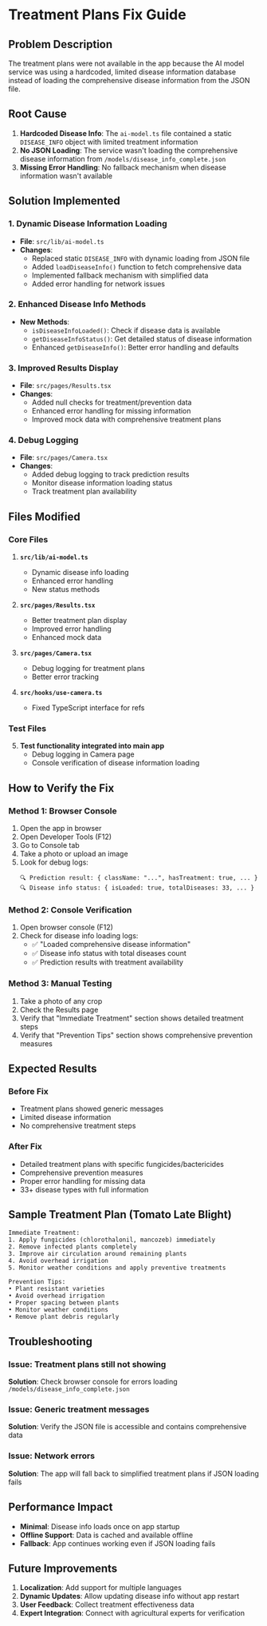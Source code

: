 # Treatment Plans Fix Guide

## Problem Description
The treatment plans were not available in the app because the AI model service was using a hardcoded, limited disease information database instead of loading the comprehensive disease information from the JSON file.

## Root Cause
1. **Hardcoded Disease Info**: The `ai-model.ts` file contained a static `DISEASE_INFO` object with limited treatment information
2. **No JSON Loading**: The service wasn't loading the comprehensive disease information from `/models/disease_info_complete.json`
3. **Missing Error Handling**: No fallback mechanism when disease information wasn't available

## Solution Implemented

### 1. Dynamic Disease Information Loading
- **File**: `src/lib/ai-model.ts`
- **Changes**:
  - Replaced static `DISEASE_INFO` with dynamic loading from JSON file
  - Added `loadDiseaseInfo()` function to fetch comprehensive data
  - Implemented fallback mechanism with simplified data
  - Added error handling for network issues

### 2. Enhanced Disease Info Methods
- **New Methods**:
  - `isDiseaseInfoLoaded()`: Check if disease data is available
  - `getDiseaseInfoStatus()`: Get detailed status of disease information
  - Enhanced `getDiseaseInfo()`: Better error handling and defaults

### 3. Improved Results Display
- **File**: `src/pages/Results.tsx`
- **Changes**:
  - Added null checks for treatment/prevention data
  - Enhanced error handling for missing information
  - Improved mock data with comprehensive treatment plans

### 4. Debug Logging
- **File**: `src/pages/Camera.tsx`
- **Changes**:
  - Added debug logging to track prediction results
  - Monitor disease information loading status
  - Track treatment plan availability

## Files Modified

### Core Files
1. **`src/lib/ai-model.ts`**
   - Dynamic disease info loading
   - Enhanced error handling
   - New status methods

2. **`src/pages/Results.tsx`**
   - Better treatment plan display
   - Improved error handling
   - Enhanced mock data

3. **`src/pages/Camera.tsx`**
   - Debug logging for treatment plans
   - Better error tracking

4. **`src/hooks/use-camera.ts`**
   - Fixed TypeScript interface for refs

### Test Files
5. **Test functionality integrated into main app**
   - Debug logging in Camera page
   - Console verification of disease information loading

## How to Verify the Fix

### Method 1: Browser Console
1. Open the app in browser
2. Open Developer Tools (F12)
3. Go to Console tab
4. Take a photo or upload an image
5. Look for debug logs:
   ```
   🔍 Prediction result: { className: "...", hasTreatment: true, ... }
   🔍 Disease info status: { isLoaded: true, totalDiseases: 33, ... }
   ```

### Method 2: Console Verification
1. Open browser console (F12)
2. Check for disease info loading logs:
   - ✅ "Loaded comprehensive disease information"
   - ✅ Disease info status with total diseases count
   - ✅ Prediction results with treatment availability

### Method 3: Manual Testing
1. Take a photo of any crop
2. Check the Results page
3. Verify that "Immediate Treatment" section shows detailed treatment steps
4. Verify that "Prevention Tips" section shows comprehensive prevention measures

## Expected Results

### Before Fix
- Treatment plans showed generic messages
- Limited disease information
- No comprehensive treatment steps

### After Fix
- Detailed treatment plans with specific fungicides/bactericides
- Comprehensive prevention measures
- Proper error handling for missing data
- 33+ disease types with full information

## Sample Treatment Plan (Tomato Late Blight)
```
Immediate Treatment:
1. Apply fungicides (chlorothalonil, mancozeb) immediately
2. Remove infected plants completely
3. Improve air circulation around remaining plants
4. Avoid overhead irrigation
5. Monitor weather conditions and apply preventive treatments

Prevention Tips:
• Plant resistant varieties
• Avoid overhead irrigation
• Proper spacing between plants
• Monitor weather conditions
• Remove plant debris regularly
```

## Troubleshooting

### Issue: Treatment plans still not showing
**Solution**: Check browser console for errors loading `/models/disease_info_complete.json`

### Issue: Generic treatment messages
**Solution**: Verify the JSON file is accessible and contains comprehensive data

### Issue: Network errors
**Solution**: The app will fall back to simplified treatment plans if JSON loading fails

## Performance Impact
- **Minimal**: Disease info loads once on app startup
- **Offline Support**: Data is cached and available offline
- **Fallback**: App continues working even if JSON loading fails

## Future Improvements
1. **Localization**: Add support for multiple languages
2. **Dynamic Updates**: Allow updating disease info without app restart
3. **User Feedback**: Collect treatment effectiveness data
4. **Expert Integration**: Connect with agricultural experts for verification 